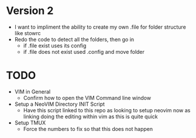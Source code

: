 # Version 2
- I want to impliment the ability to create my own .file for folder structure like stowrc
- Redo the code to detect all the folders, then go in
    - if .file exist uses its config
    - if .file does not exist used .config and move folder

# TODO
- VIM in General
    - Confirm how to open the VIM Command line window
- Setup a NeoVIM Directory INIT Script
    - Have this script linked to this repo as looking to setup neovim now as linking doing the editing within vim as this is quite quick
- Setup TMUX
    - Force the numbers to fix so that this does not happen
